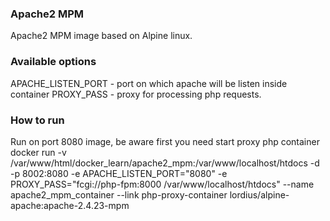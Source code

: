### Apache2 MPM
Apache2 MPM image based on Alpine linux.

### Available options

APACHE_LISTEN_PORT - port on which apache will be listen inside container
PROXY_PASS - proxy for processing php requests.

### How to run

Run on port 8080 image, be aware first you need start proxy php container
docker run -v /var/www/html/docker_learn/apache2_mpm:/var/www/localhost/htdocs -d -p 8002:8080  -e APACHE_LISTEN_PORT="8080" -e PROXY_PASS="fcgi://php-fpm:8000 /var/www/localhost/htdocs" --name apache2_mpm_container --link php-proxy-container lordius/alpine-apache:apache-2.4.23-mpm 
